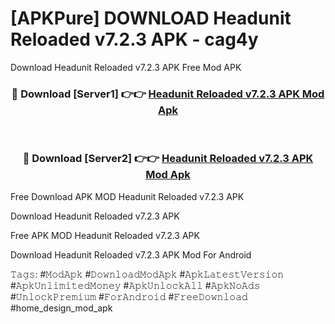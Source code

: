 # [APKPure] DOWNLOAD Headunit Reloaded v7.2.3 APK  - cag4y
Download Headunit Reloaded v7.2.3 APK  Free Mod APK

<div align="center">
<h3>🔴 Download [Server1] 👉👉 <a href="https://apk-comot.site?title=Headunit_Reloaded_v7.2.3_APK_">Headunit Reloaded v7.2.3 APK  Mod Apk</a></h3><br>

<h3>🔴 Download [Server2] 👉👉 <a href="https://apk-comot.site?title=Headunit_Reloaded_v7.2.3_APK_">Headunit Reloaded v7.2.3 APK  Mod Apk</a></h3>
</div>


Free Download APK MOD Headunit Reloaded v7.2.3 APK 

Download Headunit Reloaded v7.2.3 APK  

Free APK MOD Headunit Reloaded v7.2.3 APK  

Download Headunit Reloaded v7.2.3 APK  Mod For Android

𝚃𝚊𝚐𝚜: #𝙼𝚘𝚍𝙰𝚙𝚔 #𝙳𝚘𝚠𝚗𝚕𝚘𝚊𝚍𝙼𝚘𝚍𝙰𝚙𝚔 #𝙰𝚙𝚔𝙻𝚊𝚝𝚎𝚜𝚝𝚅𝚎𝚛𝚜𝚒𝚘𝚗 #𝙰𝚙𝚔𝚄𝚗𝚕𝚒𝚖𝚒𝚝𝚎𝚍𝙼𝚘𝚗𝚎𝚢 #𝙰𝚙𝚔𝚄𝚗𝚕𝚘𝚌𝚔𝙰𝚕𝚕 #𝙰𝚙𝚔𝙽𝚘𝙰𝚍𝚜 #𝚄𝚗𝚕𝚘𝚌𝚔𝙿𝚛𝚎𝚖𝚒𝚞𝚖 #𝙵𝚘𝚛𝙰𝚗𝚍𝚛𝚘𝚒𝚍 #𝙵𝚛𝚎𝚎𝙳𝚘𝚠𝚗𝚕𝚘𝚊𝚍 #home_design_mod_apk